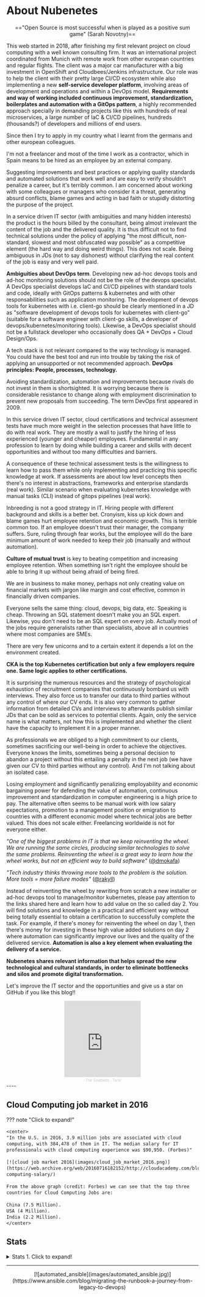 # About Nubenetes

<center>
=="Open Source is most successful when is played as a positive sum game" (Sarah Novotny)==
</center>

This web started in 2018, after finishing my first relevant project on cloud computing with a well known consulting firm. It was an international project coordinated from Munich with remote work from other european countries and regular flights. The client was a major car manufacturer with a big investment in OpenShift and Cloudbees/Jenkins infrastructure. Our role was to help the client with their pretty large CI/CD ecosystem while also implementing a new **self-service developer platform**, involving areas of development and operations and within a DevOps model. **Requirements and way of working included continuous improvement, standardization, boilerplates and automation with a GitOps pattern**, a highly recommended approach specially in demanding projects like this with hundreds of real microservices, a large number of IaC & CI/CD pipelines, hundreds (thousands?) of developers and millions of end users.

Since then I try to apply in my country what I learnt from the germans and other european colleagues. 

I'm not a freelancer and most of the time I work as a contractor, which in Spain means to be hired as an employee by an external company.

Suggesting improvements and best practices or applying quality standards and automated solutions that work well and are easy to verify shouldn't penalize a career, but it's terribly common. I am concerned about working with some colleagues or managers who consider it a threat, generating absurd conflicts, blame games and acting in bad faith or stupidly distorting the purpose of the project.

In a service driven IT sector (with ambiguities and many hidden interests) the product is the hours billed by the consultant, being almost irrelevant the content of the job and the delivered quality. It is thus difficult not to find technical solutions under the policy of applying "the most difficult, non-standard, slowest and most obfuscated way possible" as a competitive element (the hard way and doing weird things). This does not scale. Being ambiguous in JDs (not to say dishonest) without clarifying the real content of the job is easy and very well paid. 

**Ambiguities about DevOps term**. Developing new ad-hoc devops tools and ad-hoc monitoring solutions should not be the role of the devops specialist. A DevOps specialist develops IaC and CI/CD pipelines with standard tools and code, ideally with GitOps patterns & kubernetes and with other responsabilities such as application monitoring. The development of devops tools for kubernetes with i.e. client-go should be clearly mentioned in a JD as "software development of devops tools for kubernetes with client-go" (suitable for a software engineer with client-go skills, a developer of devops/kubernetes/monitoring tools). Likewise, a DevOps specialist should not be a fullstack developer who occasionally does QA + DevOps + Cloud Design/Ops. 

A tech stack is not relevant compared to the way technology is managed. You could have the best tool and run into trouble by taking the risk of applying an unsupported or not recommended approach. **DevOps principles: People, processes, technology.**

Avoiding standardization, automation and improvements because rivals do not invest in them is shortsighted. It is worrying because there is considerable resistance to change along with employment discrimination to prevent new proposals from succeeding. The term DevOps first appeared in 2009.

In this service driven IT sector, cloud certifications and technical assesment tests have much more weight in the selection processes that have little to do with real work. They are mostly a wall to justify the hiring of less experienced (younger and cheaper) employees. Fundamental in any profession to learn by doing while building a career and skills with decent opportunities and without too many difficulties and barriers. 

A consequence of these technical assessment tests is the willingness to learn how to pass them while only implementing and practicing this specific knowledge at work. If assessments are about low level concepts then there's no interest in abstractions, frameworks and enterprise standards (real work). Similar scenario when evaluating kubernetes knowledge with manual tasks (CLI) instead of gitops pipelines (real work).

Inbreeding is not a good strategy in IT. Hiring people with different background and skills is a better bet. Cronyism, kiss up kick down and blame games hurt employee retention and economic growth. This is terrible common too. If an employee doesn't trust their manager, the company suffers. Sure, ruling through fear works, but the employee will do the bare minimum amount of work needed to keep their job (manually and without automation).

**Culture of mutual trust** is key to beating competition and increasing employee retention. When something isn't right the employee should be able to bring it up without being afraid of being fired. 

We are in business to make money, perhaps not only creating value on financial markets with jargon like margin and cost effective, common in financially driven companies.

Everyone sells the same thing: cloud, devops, big data, etc. Speaking is cheap. Throwing an SQL statement doesn't make you an SQL expert. Likewise, you don't need to be an SQL expert on every job. Actually most of the jobs require generalists rather than specialists, above all in countries where most companies are SMEs. 

There are very few unicorns and to a certain extent it depends a lot on the environment created.

**CKA is the top Kubernetes certification but only a few employers require one. Same logic applies to other certifications.**

It is surprising the numerous resources and the strategy of psychological exhaustion of recruitment companies that continuously bombard us with interviews. They also force us to transfer our data to third parties without any control of where our CV ends. It is also very common to gather information from detailed CVs and interviews to afterwards publish similar JDs that can be sold as services to potential clients. Again, only the service name is what matters, not how this is implemented and whether the client have the capacity to implement it in a proper manner. 

As professionals we are obliged to a high commitment to our clients, sometimes sacrificing our well-being in order to achieve the objectives. Everyone knows the limits, sometimes being a personal decision to abandon a project without this entailing a penalty in the next job (we have given our CV to third parties without any control). And I'm not talking about an isolated case.

Losing employment and significantly penalizing employability and economic bargaining power for defending the value of automation, continuous improvement and standardization in computer engineering is a high price to pay. The alternative often seems to be manual work with low salary expectations, promotion to a management position or emigration to countries with a different economic model where technical jobs are better valued. This does not scale either. Freelancing worldwide is not for everyone either. 

*"One of the biggest problems in IT is that we keep reinventing the wheel. We are running the same circles, producing similar technologies to solve the same problems. Reinventing the wheel is a great way to learn how the wheel works, but not an efficient way to build software"* ([@dmokafa](https://twitter.com/dmokafa))

*"Tech industry thinks throwing more tools to the problem is the solution. More tools = more failure modes"* ([@rakyll](https://twitter.com/rakyll)) 

Instead of reinventing the wheel by rewriting from scratch a new installer or ad-hoc devops tool to manage/monitor kubernetes, please pay attention to the links shared here and learn how to add value on the so called day 2. You will find solutions and knowledge in a practical and efficient way without being totally essential to obtain a certification to successfully complete the task. For example, if there's money for reinventing the wheel on day 1, then there's money for investing in these high value added solutions on day 2 where automation can significantly improve our lives and the quality of the delivered service. **Automation is also a key element when evaluating the delivery of a service.** 

**Nubenetes shares relevant information that helps spread the new technological and cultural standards, in order to eliminate bottlenecks and silos and promote digital transformation.** 

Let's improve the IT sector and the opportunities and give us a star on GitHub if you like this blog!!

<center>
<iframe width="200" height="200" scrolling="no" frameborder="no" allow="autoplay" src="https://w.soundcloud.com/player/?url=https%3A//api.soundcloud.com/tracks/17422127&color=%230a1ef1&auto_play=true&hide_related=false&show_comments=true&show_user=true&show_reposts=false&show_teaser=true&visual=true"></iframe><div style="font-size: 10px; color: #cccccc;line-break: anywhere;word-break: normal;overflow: hidden;white-space: nowrap;text-overflow: ellipsis; font-family: Interstate,Lucida Grande,Lucida Sans Unicode,Lucida Sans,Garuda,Verdana,Tahoma,sans-serif;font-weight: 100;"><a href="https://soundcloud.com/thespaceman78" title="thespaceman78" target="_blank" style="color: #cccccc; text-decoration: none;"></a> · <a href="https://soundcloud.com/thespaceman78/the-seatbelts-tank-ost-cowboy" title="The Seatbelts - Tank!" target="_blank" style="color: #cccccc; text-decoration: none;">The Seatbelts - Tank!</a></div>
</center>
----

## Cloud Computing job market in 2016
??? note "Click to expand!"

	<center>
	"In the U.S. in 2016, 3.9 million jobs are associated with cloud computing, with 384,478 of them in IT. The median salary for IT professionals with cloud computing experience was $90,950. (Forbes)"

	[![cloud job market 2016](images/cloud_job_market_2016.png)](https://web.archive.org/web/20160716182152/http://cloudacademy.com/blog/cloud-computing-salary/)

	From the above graph (credit: Forbes) we can see that the top three countries for Cloud Computing Jobs are:

	China (7.5 Million).
	USA (4 Million).
	India (2.2 Million).
	</center>
## Stats
<details>
  <summary>Stats 1. Click to expand!</summary>
 
<center>  
<iframe width="560" height="315" src="https://www.youtube.com/embed/a3bnNi2R8Vo" title="YouTube video player" frameborder="0" allow="accelerometer; gyroscope; picture-in-picture" allowfullscreen></iframe>
<iframe width="560" height="315" src="https://www.youtube.com/embed/45Dt1Hdm39U" title="YouTube video player" frameborder="0" allow="accelerometer; gyroscope; picture-in-picture" allowfullscreen></iframe>
<iframe width="560" height="315" src="https://www.youtube.com/embed/YeiFMirdToA" title="YouTube video player" frameborder="0" allow="accelerometer; gyroscope; picture-in-picture" allowfullscreen></iframe>
<iframe width="560" height="315" src="https://www.youtube.com/embed/Mxny6euiars" title="YouTube video player" frameborder="0" allow="accelerometer; gyroscope; picture-in-picture" allowfullscreen></iframe>
</center>

  <details>
    <summary>Stats 2. Click to expand!</summary>

  <center>
  <iframe width="560" height="315" src="https://www.youtube.com/embed/CxUDjQ0uUhI" title="YouTube video player" frameborder="0" allow="accelerometer; gyroscope; picture-in-picture" allowfullscreen></iframe>
  <iframe width="560" height="315" src="https://www.youtube.com/embed/cRuTgJHYAtI" title="YouTube video player" frameborder="0" allow="accelerometer; gyroscope; picture-in-picture" allowfullscreen></iframe>
  <iframe width="560" height="315" src="https://www.youtube.com/embed/wMsBVN4C9V4" title="YouTube video player" frameborder="0" allow="accelerometer; gyroscope; picture-in-picture" allowfullscreen></iframe>
  <iframe width="560" height="315" src="https://www.youtube.com/embed/hKPVhTolLJM" title="YouTube video player" frameborder="0" allow="accelerometer; gyroscope; picture-in-picture" allowfullscreen></iframe>
  </center>
  </details>

  <details> 
    <summary>Stats 3. Inflation and Unemployment. Click to expand!</summary>

  <center>
  <iframe width="560" height="315" src="https://www.youtube.com/embed/MrmVCMhE6BE" title="YouTube video player" frameborder="0" allow="accelerometer; gyroscope; picture-in-picture" allowfullscreen></iframe>
  <iframe width="560" height="315" src="https://www.youtube.com/embed/-Q7Ga4D6ty8" title="YouTube video player" frameborder="0" allow="accelerometer; gyroscope; picture-in-picture" allowfullscreen></iframe>
  <iframe width="560" height="315" src="https://www.youtube.com/embed/ORKXR4s2IYI" title="YouTube video player" frameborder="0" allow="accelerometer; gyroscope; picture-in-picture" allowfullscreen></iframe>
  </center>
  </details>

  <details>
    <summary>Stats 4. Government Debt and Income Tax Rate. Click to expand!</summary>

  <center>
  <iframe width="560" height="315" src="https://www.youtube.com/embed/AhvMuxcvlt0" title="YouTube video player" frameborder="0" allow="accelerometer; gyroscope; picture-in-picture" allowfullscreen></iframe>
  <iframe width="560" height="315" src="https://www.youtube.com/embed/5kG7LscIyBE" title="YouTube video player" frameborder="0" allow="accelerometer; gyroscope; picture-in-picture" allowfullscreen></iframe>
  <iframe width="560" height="315" src="https://www.youtube.com/embed/kM4W-GY2EFU" title="YouTube video player" frameborder="0" allow="accelerometer; gyroscope; picture-in-picture" allowfullscreen></iframe>
  <iframe width="560" height="315" src="https://www.youtube.com/embed/luSH3PbM3dQ" title="YouTube video player" frameborder="0" allow="accelerometer; gyroscope; picture-in-picture" allowfullscreen></iframe>
  <iframe width="560" height="315" src="https://www.youtube.com/embed/RfOVHYllSOw" title="YouTube video player" frameborder="0" allow="accelerometer; gyroscope; picture-in-picture" allowfullscreen></iframe>
  </center>
  </details>

  <details>
    <summary>Stats 5. Corruption, Favours, Influence Peddling, Unfair Competition, No Meritocracy. Click to expand!</summary>

  <center>
  <iframe width="560" height="315" src="https://www.youtube.com/embed/lpz2twlK4JE" title="YouTube video player" frameborder="0" allow="accelerometer; autoplay; clipboard-write; encrypted-media; gyroscope; picture-in-picture" allowfullscreen></iframe>
  <iframe width="560" height="315" src="https://www.youtube.com/embed/v_zxzysqaKk" title="YouTube video player" frameborder="0" allow="accelerometer; autoplay; clipboard-write; encrypted-media; gyroscope; picture-in-picture" allowfullscreen></iframe>
  </center>
  </details>

  <details>
    <summary>Stats 6. IT, Languages and Olympics. Click to expand!</summary>

  <center>
  <iframe width="560" height="315" src="https://www.youtube.com/embed/2Uj1A9AguFs" title="YouTube video player" frameborder="0" allow="accelerometer; gyroscope; picture-in-picture" allowfullscreen></iframe>
  <iframe width="560" height="315" src="https://www.youtube.com/embed/Og847HVwRSI" title="YouTube video player" frameborder="0" allow="accelerometer; gyroscope; picture-in-picture" allowfullscreen></iframe>
  <iframe width="560" height="315" src="https://www.youtube.com/embed/wYJev_r5tUI" title="YouTube video player" frameborder="0" allow="accelerometer; gyroscope; picture-in-picture" allowfullscreen></iframe>
  <iframe width="560" height="315" src="https://www.youtube.com/embed/JmYz6mfT0MU" title="YouTube video player" frameborder="0" allow="accelerometer; gyroscope; picture-in-picture" allowfullscreen></iframe>
  </center>
  </details>
</details>

---
<center>
[![automated_ansible](images/automated_ansible.jpg)](https://www.ansible.com/blog/migrating-the-runbook-a-journey-from-legacy-to-devops)
</center>